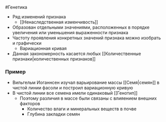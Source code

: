 #Генетика 
- Ряд изменений признака 
	- [[Ненаследственная изменчивость]] 
- Образован отдельными значениями, расположенных в порядке увеличения или уменьшения выраженности признака 
- Частоту проявления конкретных значений признака можно изобрать и графически 
	- Вариационная кривая 
- Данная закономерность касается любых [[Количественные признаки|количественных признаков]]
### Пример
- Вильгельм Иоганнсен изучал варьирование массы [[Семя|семян]] в чистой линии фасоли и построил вариационную кривую 
- В чистой линии все семена имели одинаковый [[Генотип]] 
	- Поэтому различия в массе были связаны с влияением внешних факторов
		- Количество влаги и минеральных веществ в почве
		- Глубина закладки семян 